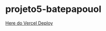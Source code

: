 # projeto5-batepapouol

<a href="https://projeto5-batepapouol-three.vercel.app/?vercelToolbarCode=ZNa65_eRuztQXGc">Here do Vercel Deploy</a>
